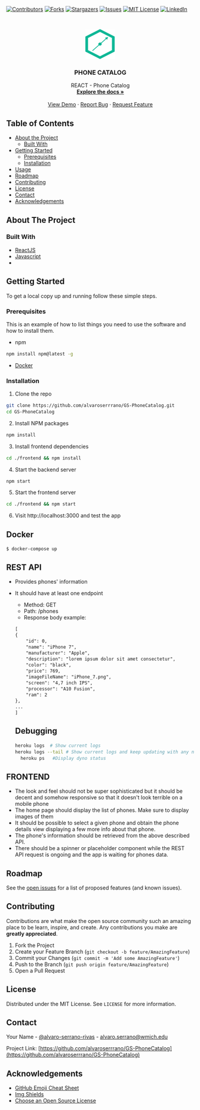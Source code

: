 [![Contributors][contributors-shield]][contributors-url]
[![Forks][forks-shield]][forks-url]
[![Stargazers][stars-shield]][stars-url]
[![Issues][issues-shield]][issues-url]
[![MIT License][license-shield]][license-url]
[![LinkedIn][linkedin-shield]][linkedin-url]

<!-- PROJECT LOGO -->
<br />
<p align="center">
  <a href="https://github.com/alvaroserrrano/GS-PhoneCatalog">
    <img src="./guidesmiths-logo.png" alt="Guidesmith" width="80" height="80">
  </a>

  <h3 align="center">PHONE CATALOG</h3>

  <p align="center">
    REACT - Phone Catalog
    <br />
    <a href="https://github.com/alvaroserrrano/GS-PhoneCatalog"><strong>Explore the docs »</strong></a>
    <br />
    <br />
    <a href="https://github.com/alvaroserrrano/GS-PhoneCatalog">View Demo</a>
    ·
    <a href="https://github.com/alvaroserrrano/GS-PhoneCatalog/issues">Report Bug</a>
    ·
    <a href="https://github.com/alvaroserrrano/GS-PhoneCatalog/issues">Request Feature</a>
  </p>
</p>

<!-- TABLE OF CONTENTS -->

## Table of Contents

- [About the Project](#about-the-project)
  - [Built With](#built-with)
- [Getting Started](#getting-started)
  - [Prerequisites](#prerequisites)
  - [Installation](#installation)
- [Usage](#usage)
- [Roadmap](#roadmap)
- [Contributing](#contributing)
- [License](#license)
- [Contact](#contact)
- [Acknowledgements](#acknowledgements)

<!-- ABOUT THE PROJECT -->

## About The Project

<!-- [![Product Name Screen Shot][product-screenshot]](https://example.com) -->

### Built With

- [ReactJS](https://reactjs.org)
- [Javascript]()
- []()

<!-- GETTING STARTED -->

## Getting Started

To get a local copy up and running follow these simple steps.

### Prerequisites

This is an example of how to list things you need to use the software and how to install them.

- npm

```sh
npm install npm@latest -g
```

- [Docker](https://docs.docker.com/install/)

### Installation

1. Clone the repo

```sh
git clone https://github.com/alvaroserrrano/GS-PhoneCatalog.git
cd GS-PhoneCatalog
```

2. Install NPM packages

```sh
npm install
```

3. Install frontend dependencies

```sh
cd ./frontend && npm install
```

4. Start the backend server

```sh
npm start
```

5. Start the frontend server

```sh
cd ./frontend && npm start
```

6. Visit http://localhost:3000 and test the app

## Docker

```
$ docker-compose up
```

<!-- THE PROBLEM -->

## REST API

- Provides phones' information
- It should have at least one endpoint

  - Method: GET
  - Path: /phones
  - Response body example:

  ```
  [
  {
      "id": 0,
      "name": "iPhone 7",
      "manufacturer": "Apple",
      "description": "lorem ipsum dolor sit amet consectetur",
      "color": "black",
      "price": 769,
      "imageFileName": "iPhone_7.png",
      "screen": "4,7 inch IPS",
      "processor": "A10 Fusion",
      "ram": 2
  },
  ...
  ]
  ```

  ## Debugging

  ```sh
  heroku logs  # Show current logs
  heroku logs --tail # Show current logs and keep updating with any new results
    heroku ps   #Display dyno status
  ```

## FRONTEND

- The look and feel should not be super sophisticated but it should be decent and somehow responsive so that it doesn't look terrible on a mobile phone
- The home page should display the list of phones. Make sure to display images of them
- It should be possible to select a given phone and obtain the phone details view displaying a few more info about that phone.
- The phone's information should be retrieved from the above described API.
- There should be a spinner or placeholder component while the REST API request is ongoing and the app is waiting for phones data.

## Roadmap

See the [open issues](https://github.com/alvaroserrrano/GS-PhoneCatalog/issues) for a list of proposed features (and known issues).

<!-- CONTRIBUTING -->

## Contributing

Contributions are what make the open source community such an amazing place to be learn, inspire, and create. Any contributions you make are **greatly appreciated**.

1. Fork the Project
2. Create your Feature Branch (`git checkout -b feature/AmazingFeature`)
3. Commit your Changes (`git commit -m 'Add some AmazingFeature'`)
4. Push to the Branch (`git push origin feature/AmazingFeature`)
5. Open a Pull Request

<!-- LICENSE -->

## License

Distributed under the MIT License. See `LICENSE` for more information.

<!-- CONTACT -->

## Contact

Your Name - [@alvaro-serrano-rivas](https://linkedin.com/alvaro-serrano-rivas) - alvaro.serrano@wmich.edu

Project Link: [https://github.com/alvaroserrrano/GS-PhoneCatalog](https://github.com/alvaroserrrano/GS-PhoneCatalog)

<!-- ACKNOWLEDGEMENTS -->

## Acknowledgements

- [GitHub Emoji Cheat Sheet](https://www.webpagefx.com/tools/emoji-cheat-sheet)
- [Img Shields](https://shields.io)
- [Choose an Open Source License](https://choosealicense.com)

<!-- MARKDOWN LINKS & IMAGES -->
<!-- https://www.markdownguide.org/basic-syntax/#reference-style-links -->

[contributors-shield]: https://img.shields.io/github/contributors/alvaroserrrano/repo.svg?style=flat-square
[contributors-url]: https://github.com/alvaroserrrano/repo/graphs/contributors
[forks-shield]: https://img.shields.io/github/forks/alvaroserrrano/repo.svg?style=flat-square
[forks-url]: https://github.com/alvaroserrrano/repo/network/members
[stars-shield]: https://img.shields.io/github/stars/alvaroserrrano/repo.svg?style=flat-square
[stars-url]: https://github.com/alvaroserrrano/repo/stargazers
[issues-shield]: https://img.shields.io/github/issues/alvaroserrrano/repo.svg?style=flat-square
[issues-url]: https://github.com/alvaroserrrano/repo/issues
[license-shield]: https://img.shields.io/github/license/alvaroserrrano/repo.svg?style=flat-square
[license-url]: https://github.com/alvaroserrrano/repo/blob/master/LICENSE.txt
[linkedin-shield]: https://img.shields.io/badge/-LinkedIn-black.svg?style=flat-square&logo=linkedin&colorB=555
[linkedin-url]: https://linkedin.com/in/alvaroserrano
